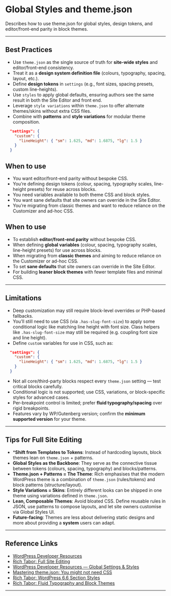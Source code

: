 # Global Styles and theme.json
Describes how to use theme.json for global styles, design tokens, and editor/front-end parity in block themes.

---

## Best Practices
- Use `theme.json` as the single source of truth for **site-wide styles** and editor/front-end consistency.
- Treat it as a **design system definition file** (colours, typography, spacing, layout, etc.).
- Define **design tokens** in `settings` (e.g., font sizes, spacing presets, custom line-heights).
- Use `styles` to apply global defaults, ensuring authors see the same result in both the Site Editor and front end.
- Leverage `style variations` within `theme.json` to offer alternate themes/skins without extra CSS files.
- Combine with **patterns** and **style variations** for modular theme composition.

```json
  "settings": {
    "custom": {
      "lineHeight": { "sm": 1.625, "md": 1.6875, "lg": 1.5 }
    }
  }
```

## When to use
- You want editor/front-end parity without bespoke CSS.
- You’re defining design tokens (colour, spacing, typography scales, line-height presets) for reuse across blocks.
- You need variables available to both theme CSS and block styles.
- You want sane defaults that site owners can override in the Site Editor.
- You’re migrating from classic themes and want to reduce reliance on the Customizer and ad-hoc CSS.

## When to use
- To establish **editor/front-end parity** without bespoke CSS.
- When defining **global variables** (colour, spacing, typography scales, line-height presets) for use across blocks.
- When migrating from **classic themes** and aiming to reduce reliance on the Customizer or ad-hoc CSS.
- To set **sane defaults** that site owners can override in the Site Editor.
- For building **leaner block themes** with fewer template files and minimal CSS.

---

## Limitations
- Deep customization may still require block-level overrides or PHP-based fallbacks.
- You’ll still need to use CSS (via `.has‑slug‑font‑size`) to apply some conditional logic like matching line height with font size. Class helpers like `.has-slug-font-size` may still be required (e.g. coupling font size and line height).
- Define `custom` variables for use in CSS, such as:

```json
  "settings": {
    "custom": {
      "lineHeight": { "sm": 1.625, "md": 1.6875, "lg": 1.5 }
    }
  }
```

- Not all core/third-party blocks respect every `theme.json` setting — test critical blocks carefully.
- Conditional logic is not supported; use CSS, variations, or block-specific styles for advanced cases.
- Per-breakpoint control is limited; prefer **fluid typography/spacing** over rigid breakpoints.
- Features vary by WP/Gutenberg version; confirm the **minimum supported version** for your theme.


---

## Tips for Full Site Editing
- ***Shift from Templates to Tokens**: Instead of hardcoding layouts, block themes lean on `theme.json` + patterns.
- **Global Styles as the Backbone**: They serve as the connective tissue between tokens (colours, spacing, typography) and blocks/patterns.
- **Theme.json + Patterns = The Theme**: Rich emphasises that the modern WordPress theme is a combination of `theme.json` (rules/tokens) and block patterns (structure/layout).
- **Style Variations = Skins**: Entirely different looks can be shipped in one theme using variations defined in `theme.json`.
- **Lean, Composable Themes**: Avoid bloated CSS. Define reusable rules in JSON, use patterns to compose layouts, and let site owners customise via Global Styles UI.
- **Future-facing**: Themes are less about delivering static designs and more about providing a **system** users can adapt.


---

## Reference Links
- [WordPress Developer Resources](https://developer.wordpress.org/block-editor/how-to-guides/themes/global-settings-and-styles/)
- [Rich Tabor: Full Site Editing](https://rich.blog/full-site-editing/)
- [WordPress Developer Resources — Global Settings & Styles](https://developer.wordpress.org/block-editor/how-to-guides/themes/global-settings-and-styles/)
- [Mastering theme.json: You might not need CSS](https://developer.wordpress.org/news/2024/10/mastering-theme-json-you-might-not-need-css/)
- [Rich Tabor: WordPress 6.6 Section Styles](https://rich.blog/wordpress-6-6/)
- [Rich Tabor: Fluid Typography and Block Themes](https://rich.blog/fluid-typography-block-themes/)

---
